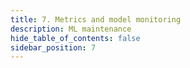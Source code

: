```yaml
---
title: 7. Metrics and model monitoring
description: ML maintenance
hide_table_of_contents: false
sidebar_position: 7
---
```




